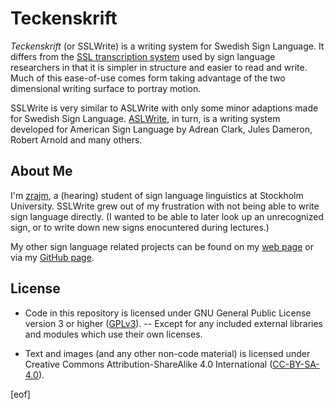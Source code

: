 # Teckenskrift

*Teckenskrift* (or SSLWrite) is a writing system for Swedish Sign Language. It
differs from the [SSL transcription system] used by sign language researchers
in that it is simpler in structure and easier to read and write. Much of this
ease-of-use comes form taking advantage of the two dimensional writing surface
to portray motion.

SSLWrite is very similar to ASLWrite with only some minor adaptions made for
Swedish Sign Language. [ASLWrite], in turn, is a writing system developed for
American Sign Language by Adrean Clark, Jules Dameron, Robert Arnold and many
others.

[ASLWrite]: https://en.wikipedia.org/wiki/ASLwrite

[SSL transcription system]: https://zrajm.github.io/teckentranskription/intro.html


## About Me

I'm [zrajm], a (hearing) student of sign language linguistics at Stockholm
University. SSLWrite grew out of my frustration with not being able to write
sign language directly. (I wanted to be able to later look up an unrecognized
sign, or to write down new signs enocuntered during lectures.)

My other sign language related projects can be found on my [web page] or via my
[GitHub page].

[web page]: https://zrajm.github.io/

[GitHub page]: https://github.com/zrajm/

[zrajm]: zrajm@zrajm.org


## License

* Code in this repository is licensed under GNU General Public License version
  3 or higher ([GPLv3]). -- Except for any included external libraries and
  modules which use their own licenses.

* Text and images (and any other non-code material) is licensed under Creative
  Commons Attribution-ShareAlike 4.0 International ([CC-BY-SA-4.0]).

[GPLv3]: LICENSE.txt

[CC-BY-SA-4.0]: LICENSE-CC.txt

[eof]
